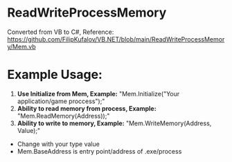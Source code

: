 # ReadWriteProcessMemory
Converted from VB to C#, Reference: https://github.com/FilipKufalov/VB.NET/blob/main/ReadWriteProcessMemory/Mem.vb

# Example Usage:

1. **Use Initialize from Mem, Example:** "Mem.Initialize("Your application/game proccess");"
2. **Ability to read memory from process, Example:** "Mem.ReadMemory<T>(Address));"
3. **Ability to write to memory, Example:** "Mem.WriteMemory<T>(Address, Value);"

- Change <T> with your type value
- Mem.BaseAddress is entry point/address of .exe/process


